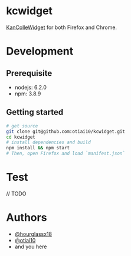 # kcwidget

[KanColleWidget](https://github.com/otiai10/KanColleWidget) for both Firefox and Chrome.

# Development

## Prerequisite

- nodejs: 6.2.0
- npm: 3.8.9

## Getting started

```sh
# get source
git clone git@github.com:otiai10/kcwidget.git
cd kcwidget
# install dependencies and build
npm install && npm start
# Then, open Firefox and load `manifest.json`
```

# Test

// TODO

# Authors

- [@hourglassx18](https://github.com/hourglassx18)
- [@otiai10](https://github.com/otiai10)
- and you here
